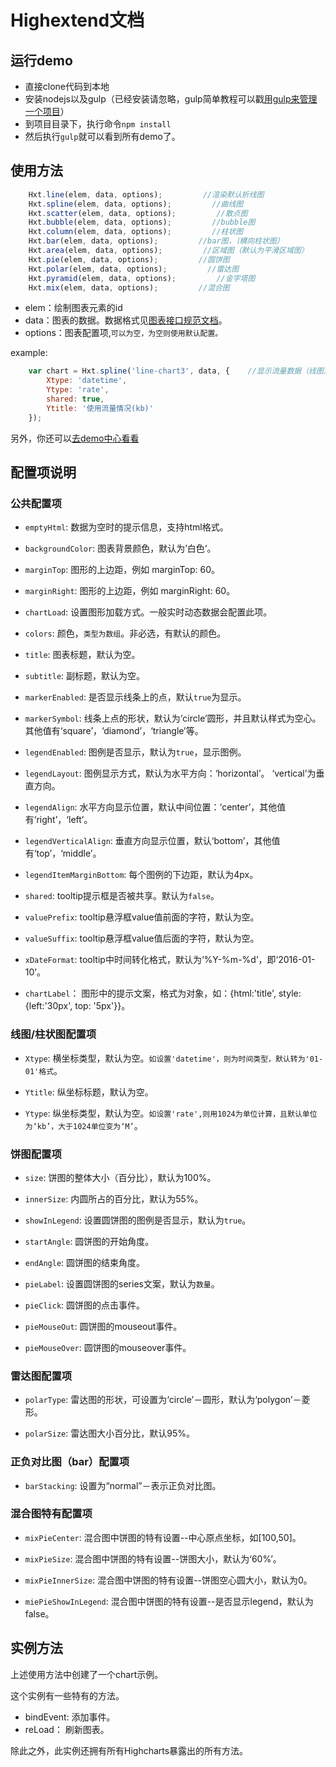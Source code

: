 # Highextend文档

## 运行demo

- 直接clone代码到本地
- 安装nodejs以及gulp（已经安装请忽略，gulp简单教程可以戳[用gulp来管理一个项目](http://www.cnblogs.com/jarson-7426/p/5157616.html)）
- 到项目目录下，执行命令`npm install`
- 然后执行`gulp`就可以看到所有demo了。



## 使用方法

```js
 	Hxt.line(elem, data, options);         //渲染默认折线图
	Hxt.spline(elem, data, options);         //曲线图
	Hxt.scatter(elem, data, options);         //散点图
	Hxt.bubble(elem, data, options);         //bubble图
	Hxt.column(elem, data, options);         //柱状图
	Hxt.bar(elem, data, options);         //bar图，（横向柱状图）
	Hxt.area(elem, data, options);         //区域图（默认为平滑区域图）
	Hxt.pie(elem, data, options);         //圆饼图
	Hxt.polar(elem, data, options);         //雷达图
	Hxt.pyramid(elem, data, options);         //金字塔图
	Hxt.mix(elem, data, options);         //混合图
```


- elem：绘制图表元素的id
- data：图表的数据。数据格式见[图表接口规范文档](http://csfe.alibaba.net:8888/doc/3)。
- options：图表配置项,`可以为空，为空则使用默认配置。`

example:

```js
	var chart = Hxt.spline('line-chart3', data, {    //显示流量数据（线图）。
		Xtype: 'datetime',
		Ytype: 'rate',
		shared: true,
		Ytitle: '使用流量情况(kb)'
	});
```


另外，你还可以[去demo中心看看](http://localhost:3010/)

## 配置项说明

### 公共配置项

- `emptyHtml`: 数据为空时的提示信息，支持html格式。

- `backgroundColor`: 图表背景颜色，默认为’白色‘。

- `marginTop`: 图形的上边距，例如 marginTop: 60。

- `marginRight`: 图形的上边距，例如 marginRight: 60。

- `chartLoad`: 设置图形加载方式。一般实时动态数据会配置此项。

- `colors`: 颜色，`类型为数组`。非必选，有默认的颜色。

- `title`: 图表标题，默认为空。

- `subtitle`: 副标题，默认为空。

- `markerEnabled`: 是否显示线条上的点，默认`true`为显示。

- `markerSymbol`: 线条上点的形状，默认为‘circle’圆形，并且默认样式为空心。其他值有‘square’，‘diamond’，‘triangle’等。

- `legendEnabled`: 图例是否显示，默认为`true`，显示图例。

- `legendLayout`: 图例显示方式，默认为水平方向：‘horizontal’。 ‘vertical’为垂直方向。

- `legendAlign`: 水平方向显示位置，默认中间位置：‘center’，其他值有‘right’，‘left’。

- `legendVerticalAlign`: 垂直方向显示位置，默认‘bottom’，其他值有‘top’，‘middle’。

- `legendItemMarginBottom`: 每个图例的下边距，默认为4px。

- `shared`: tooltip提示框是否被共享。默认为`false`。

- `valuePrefix`: tooltip悬浮框value值前面的字符，默认为空。

- `valueSuffix`: tooltip悬浮框value值后面的字符，默认为空。

- `xDateFormat`: tooltip中时间转化格式，默认为‘%Y-%m-%d’，即‘2016-01-10’。

- `chartLabel`： 图形中的提示文案，格式为对象，如：{html:'title', style:{left:'30px', top: '5px'}}。


### 线图/柱状图配置项


- `Xtype`: 横坐标类型，默认为空。`如设置'datetime'，则为时间类型，默认转为'01-01'格式`。

- `Ytitle`: 纵坐标标题，默认为空。

- `Ytype`: 纵坐标类型，默认为空。`如设置'rate',则用1024为单位计算，且默认单位为‘kb’，大于1024单位变为‘M’`。



### 饼图配置项

- `size`: 饼图的整体大小（百分比），默认为100%。

- `innerSize`: 内圆所占的百分比，默认为55%。

- `showInLegend`: 设置圆饼图的图例是否显示，默认为`true`。

- `startAngle`: 圆饼图的开始角度。

- `endAngle`: 圆饼图的结束角度。

- `pieLabel`: 设置圆饼图的series文案，默认为`数量`。

- `pieClick`: 圆饼图的点击事件。

- `pieMouseOut`: 圆饼图的mouseout事件。

- `pieMouseOver`: 圆饼图的mouseover事件。


### 雷达图配置项

- `polarType`: 雷达图的形状，可设置为‘circle’－圆形，默认为‘polygon’－菱形。

- `polarSize`: 雷达图大小百分比，默认95%。


### 正负对比图（bar）配置项

- `barStacking`: 设置为“normal”－表示正负对比图。


### 混合图特有配置项

- `mixPieCenter`: 混合图中饼图的特有设置--中心原点坐标，如[100,50]。

- `mixPieSize`: 混合图中饼图的特有设置--饼图大小，默认为‘60%’。

- `mixPieInnerSize`: 混合图中饼图的特有设置--饼图空心圆大小，默认为0。

- `miePieShowInLegend`: 混合图中饼图的特有设置--是否显示legend，默认为false。




## 实例方法

上述使用方法中创建了一个chart示例。

这个实例有一些特有的方法。

- bindEvent:  添加事件。
- reLoad： 刷新图表。


除此之外，此实例还拥有所有Highcharts暴露出的所有方法。
